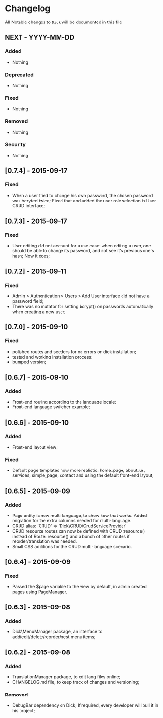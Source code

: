 # Changelog

All Notable changes to `Dick` will be documented in this file

## NEXT - YYYY-MM-DD

### Added
- Nothing

### Deprecated
- Nothing

### Fixed
- Nothing

### Removed
- Nothing

### Security
- Nothing


## [0.7.4] - 2015-09-17

### Fixed
- When a user tried to change his own password, the chosen password was bcryted twice; Fixed that and added the user role selection in User CRUD interface;

## [0.7.3] - 2015-09-17

### Fixed
- User editing did not account for a use case: when editing a user, one should be able to change its password, and not see it's previous one's hash; Now it does;


## [0.7.2] - 2015-09-11

### Fixed
- Admin > Authentication > Users > Add User interface did not have a password field;
- There was no mutator for setting bcrypt() on passwords automatically when creating a new user;

## [0.7.0] - 2015-09-10

### Fixed
- polished routes and seeders for no errors on dick installation;
- tested and working installation process;
- bumped version;

## [0.6.7] - 2015-09-10

### Added
- Front-end routing according to the language locale;
- Front-end language switcher example;

## [0.6.6] - 2015-09-10

### Added
- Front-end layout view;

### Fixed
- Default page templates now more realistic: home_page, about_us, services, simple_page, contact and using the default front-end layout;


## [0.6.5] - 2015-09-09

### Added
- Page entity is now multi-language, to show how that works. Added migration for the extra columns needed for multi-language.
- CRUD alias: 'CRUD' => 'Dick\CRUD\CrudServiceProvider'
- CRUD resource routes can now be defined with CRUD::resource() instead of Route::resource() and a bunch of other routes if reorder/translation was needed.
- Small CSS additions for the CRUD multi-language scenario.

## [0.6.4] - 2015-09-09

### Fixed
- Passed the $page variable to the view by default, in admin created pages using PageManager.

## [0.6.3] - 2015-09-08

### Added
- Dick\MenuManager package, an interface to add/edit/delete/reorder/nest menu items;

## [0.6.2] - 2015-09-08

### Added
- TranslationManager package, to edit lang files online;
- CHANGELOG.md file, to keep track of changes and versioning;

### Removed
- DebugBar dependency on Dick; If required, every developer will pull it in his project;